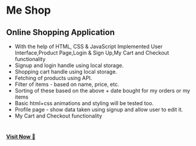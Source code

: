 # Me Shop
## Online Shopping Application 
- With the help of HTML, CSS & JavaScript Implemented User Interface,Product Page,Login & Sign Up,My Cart and Checkout functionality
- Signup and login handle using local storage.
- Shopping cart handle using local storage.
- Fetching of products using API.
- Filter of items - based on name, price, etc.
- Sorting of these based on the above + date bought for my orders or my items
- Basic html+css animations and styling will be tested too.
- Profile page - show data taken using signup and allow user to edit it.
- My Cart and Checkout functionality 
#
<a href = "https://shubham2511github.github.io/Me_Shop/">**Visit Now** 🚀</a>
